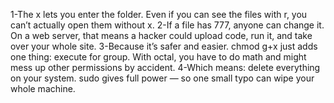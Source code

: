 1-The x lets you enter the folder.
Even if you can see the files with r, you can’t actually open them without x.
2-If a file has 777, anyone can change it.
On a web server, that means a hacker could upload code, run it, and take over your whole site.
3-Because it’s safer and easier.
chmod g+x just adds one thing: execute for group.
With octal, you have to do math and might mess up other permissions by accident.
4-Which means: delete everything on your system.
sudo gives full power — so one small typo can wipe your whole machine.
